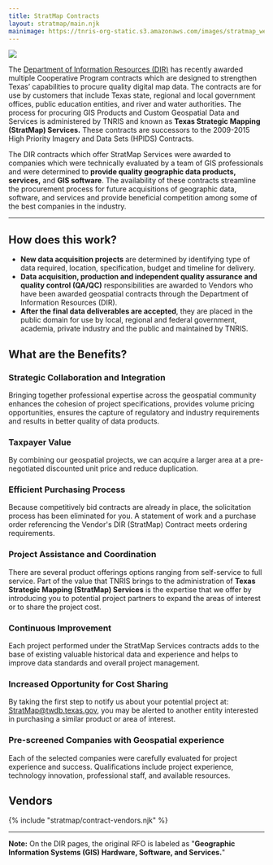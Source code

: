 ```yaml
---
title: StratMap Contracts
layout: stratmap/main.njk
mainimage: https://tnris-org-static.s3.amazonaws.com/images/stratmap_website_banner_new.jpg
---
```

<section class="container">
<div class="row">

<div class="col-sm-8">
<a href="https://dir.texas.gov/"><img class="pull-right" src="https://tnris-org-static.s3.amazonaws.com/images/dir_logo_med.jpg"></a>
<p class="lead">The <a href="https://dir.texas.gov/">Department of Information Resources (DIR)</a> has recently awarded multiple Cooperative Program contracts which are designed to strengthen Texas’ capabilities to procure quality digital map data. The contracts are for use by customers that include Texas state, regional and local government offices, public education entities, and river and water authorities. The process for procuring GIS Products and Custom Geospatial Data and Services is administered by TNRIS and known as <strong>Texas Strategic Mapping (StratMap) Services.</strong> These contracts are successors to the 2009-2015 High Priority Imagery and Data Sets (HPIDS) Contracts.</p>

<p class="lead">The DIR contracts which offer StratMap Services were awarded to companies which were technically evaluated by a team of GIS professionals and were determined to <strong>provide quality geographic data products, services,</strong> and <strong>GIS software</strong>. The availability of these contracts streamline the procurement process for future acquisitions of geographic data, software, and services and provide beneficial competition among some of the best companies in the industry.
</p></div>

</div>
<hr>
<div class="row">
<div class="col-sm-5">
<h2>How does this work?</h2>

<p><ul class="stratmap-work">
<li><strong>New data acquisition projects</strong> are determined by identifying type of data required, location, specification, budget and timeline for delivery.</li>
<li><strong>Data acquisition, production and independent quality assurance and quality control (QA/QC)</strong> responsibilities are awarded to Vendors who have been awarded geospatial contracts through the Department of Information Resources (DIR).</li>
<li><strong>After the final data deliverables are accepted</strong>, they are placed in the public domain for use by local, regional and federal government, academia, private industry and the public and maintained by TNRIS.</li>
</ul></p>

<h2>What are the Benefits?</h2>

<h3>Strategic Collaboration and Integration</h3>
<p>Bringing together professional expertise across the geospatial community enhances the cohesion of project specifications, provides volume pricing opportunities, ensures the capture of regulatory and industry requirements and results in better quality of data products.</p>

<h3>Taxpayer Value</h3>
<p>By combining our geospatial projects, we can acquire a larger area at a pre-negotiated discounted unit price and reduce duplication.</p>

<h3>Efficient Purchasing Process</h3>
<p>Because competitively bid contracts are already in place, the solicitation process has been eliminated for you. A statement of work and a purchase order referencing the Vendor's DIR (StratMap) Contract meets ordering requirements.</p>

<h3>Project Assistance and Coordination</h3>
<p>There are several product offerings options ranging from self-service to full service. Part of the value that TNRIS brings to the administration of <strong>Texas Strategic Mapping (StratMap) Services</strong> is the expertise that we offer by introducing you to potential project partners to expand the areas of interest or to share the project cost.</p>

<h3>Continuous Improvement</h3>
<p>Each project performed under the StratMap Services contracts adds to the base of existing valuable historical data and experience and helps to improve data standards and overall project management.</p>

<h3>Increased Opportunity for Cost Sharing</h3>

<p>By taking the first step to notify us about your potential project at: <a href="mailto:StratMap@twdb.texas.gov">StratMap@twdb.texas.gov</a>, you may be alerted to another entity interested in purchasing a similar product or area of interest.</p>

<h3>Pre-screened Companies with Geospatial experience</h3>
<p>Each of the selected companies were carefully evaluated for project experience and success. Qualifications include project experience, technology innovation, professional staff, and available resources.</p>
</div>

<div class="col-sm-7">
<h2>Vendors</h2>
<div>
{% include "stratmap/contract-vendors.njk" %}
</div>

<hr class="clearfix">
<p>
<strong>Note:</strong> On the DIR pages, the original RFO is labeled as "​<strong>Geographic Information Systems (GIS) Hardware, Software, and Services.</strong>"</p>

</div>

</div>
</section>
